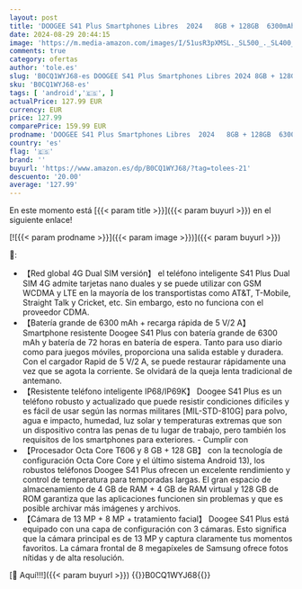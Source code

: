 ```yaml
---
layout: post
title: 'DOOGEE S41 Plus Smartphones Libres  2024   8GB + 128GB  6300mAh  Rugged 4G Móviles  16MP + 8MP  Android 13 5 5 pollici  OTG/GPS/NFC/IP68IP69K/Teléfonos 4G Naranja'
date: 2024-08-29 20:44:15
image: 'https://m.media-amazon.com/images/I/51usR3pXMSL._SL500_._SL400_.jpg'
comments: true
category: ofertas
author: 'tole.es'
slug: 'B0CQ1WYJ68-es DOOGEE S41 Plus Smartphones Libres 2024 8GB + 128GB...'
sku: 'B0CQ1WYJ68-es'
tags: [ 'android','🇪🇸', ]
actualPrice: 127.99 EUR
currency: EUR
price: 127.99
comparePrice: 159.99 EUR
prodname: 'DOOGEE S41 Plus Smartphones Libres  2024   8GB + 128GB  6300mAh  Rugged 4G Móviles  16MP + 8MP  Android 13 5 5 pollici  OTG/GPS/NFC/IP68IP69K/Teléfonos 4G Naranja'
country: 'es'
flag: '🇪🇸'
brand: ''
buyurl: 'https://www.amazon.es/dp/B0CQ1WYJ68/?tag=tolees-21'
descuento: '20.00'
average: '127.99'
---
```


En este momento está [{{< param title >}}]({{< param buyurl >}}) en el siguiente enlace!

[![{{< param prodname >}}]({{< param image >}})]({{< param buyurl >}})

🔎:

- 【Red global 4G Dual SIM versión】 el teléfono inteligente S41 Plus Dual SIM 4G admite tarjetas nano duales y se puede utilizar con GSM WCDMA y LTE en la mayoría de los transportistas como AT&T, T-Mobile, Straight Talk y Cricket, etc. Sin embargo, esto no funciona con el proveedor CDMA.
- 【Batería grande de 6300 mAh + recarga rápida de 5 V/2 A】 Smartphone resistente Doogee S41 Plus con batería grande de 6300 mAh y batería de 72 horas en batería de espera. Tanto para uso diario como para juegos móviles, proporciona una salida estable y duradera. Con el cargador Rapid de 5 V/2 A, se puede restaurar rápidamente una vez que se agota la corriente. Se olvidará de la queja lenta tradicional de antemano.
- 【Resistente teléfono inteligente IP68/IP69K】 Doogee S41 Plus es un teléfono robusto y actualizado que puede resistir condiciones difíciles y es fácil de usar según las normas militares [MIL-STD-810G] para polvo, agua e impacto, humedad, luz solar y temperaturas extremas que son un dispositivo contra las penas de tu lugar de trabajo, pero también los requisitos de los smartphones para exteriores. - Cumplir con
- 【Procesador Octa Core T606 y 8 GB + 128 GB】 con la tecnología de configuración Octa Core Core y el último sistema Android 13), los robustos teléfonos Doogee S41 Plus ofrecen un excelente rendimiento y control de temperatura para temporadas largas. El gran espacio de almacenamiento de 4 GB de RAM + 4 GB de RAM virtual y 128 GB de ROM garantiza que las aplicaciones funcionen sin problemas y que es posible archivar más imágenes y archivos.
- 【Cámara de 13 MP + 8 MP + tratamiento facial】 Doogee S41 Plus está equipado con una capa de configuración con 3 cámaras. Esto significa que la cámara principal es de 13 MP y captura claramente tus momentos favoritos. La cámara frontal de 8 megapíxeles de Samsung ofrece fotos nítidas y de alta resolución.

[🛒 Aquí!!!]({{< param buyurl >}})
{{<world>}}B0CQ1WYJ68{{</world>}}
